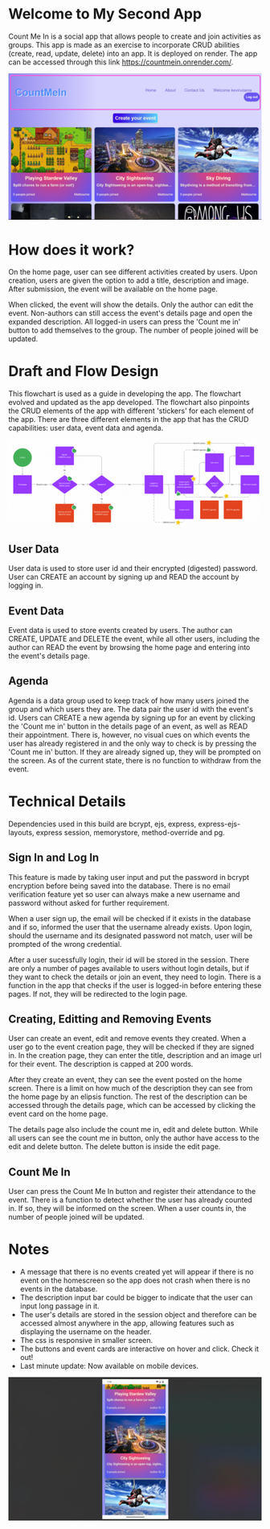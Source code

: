 # Welcome to My Second App
Count Me In is a social app that allows people to create and join activities as groups. This app is made as an exercise to incorporate CRUD abilities (create, read, update, delete) into an app. It is deployed on render. The app can be accessed through this link https://countmein.onrender.com/.

![Screenshot of Count Me In](./readme_images/screenshot.png)


# How does it work?
On the home page, user can see different activities created by users. Upon creation, users are given the option to add a title, description and image. After submission, the event will be available on the home page. 

When clicked, the event will show the details. Only the author can edit the event. Non-authors can still access the event's details page and open the expanded description. All logged-in users can press the 'Count me in' button to add themselves to the group. The number of people joined will be updated. 


# Draft and Flow Design

This flowchart is used as a guide in developing the app. The flowchart evolved and updated as the app developed. The flowchart also pinpoints the CRUD elements of the app with different 'stickers' for each element of the app. There are three different elements in the app that has the CRUD capabilities: user data, event data and agenda.

![Count Me In App Flowchart](./readme_images/flowchart.png)

## User Data
User data is used to store user id and their encrypted (digested) password. User can CREATE an account by signing up and READ the account by logging in.

## Event Data
Event data is used to store events created by users. The author can CREATE, UPDATE and DELETE the event, while all other users, including the author can READ the event by browsing the home page and entering into the event's details page.

## Agenda
Agenda is a data group used to keep track of how many users joined the group and which users they are. The data pair the user id with the event's id. Users can CREATE a new agenda by signing up for an event by clicking the 'Count me in' button in the details page of an event, as well as READ their appointment. There is, however, no visual cues on which events the user has already registered in and the only way to check is by pressing the 'Count me in' button. If they are already signed up, they will be prompted on the screen. As of the current state, there is no function to withdraw from the event. 


# Technical Details

Dependencies used in this build are bcrypt, ejs, express, express-ejs-layouts, express session, memorystore, method-override and pg.

## Sign In and Log In

This feature is made by taking user input and put the password in bcrypt encryption before being saved into the database. There is no email verification feature yet so user can always make a new username and password without asked for further requirement. 

When a user sign up, the email will be checked if it exists in the database and if so, informed the user that the username already exists. Upon login, should the username and its designated password not match, user will be prompted of the wrong credential.

After a user sucessfully login, their id will be stored in the session. There are only a number of pages available to users without login details, but if they want to check the details or join an event, they need to login. There is a function in the app that checks if the user is logged-in before entering these pages. If not, they will be redirected to the login page.

## Creating, Editting and Removing Events

User can create an event, edit and remove events they created. When a user go to the event creation page, they will be checked if they are signed in. In the creation page, they can enter the title, description and an image url for their event. The description is capped at 200 words.

After they create an event, they can see the event posted on the home screen. There is a limit on how much of the description they can see from the home page by an elipsis function. The rest of the description can be accessed through the details page, which can be accessed by clicking the event card on the home page.

The details page also include the count me in, edit and delete button. While all users can see the count me in button, only the author have access to the edit and delete button. The delete button is inside the edit page.

## Count Me In
User can press the Count Me In button and register their attendance to the event. There is a function to detect whether the user has already counted in. If so, they will be informed on the screen. When a user counts in, the number of people joined will be updated.

# Notes
- A message that there is no events created yet will appear if there is no event on the homescreen so the app does not crash when there is no events in the database.
- The description input bar could be bigger to indicate that the user can input long passage in it.
- The user's details are stored in the session object and therefore can be accessed almost anywhere in the app, allowing features such as displaying the username on the header.
- The css is responsive in smaller screen.
- The buttons and event cards are interactive on hover and click. Check it out!
- Last minute update: Now available on mobile devices.

![Mobile Responsive Design](./readme_images/mobile.png)

    